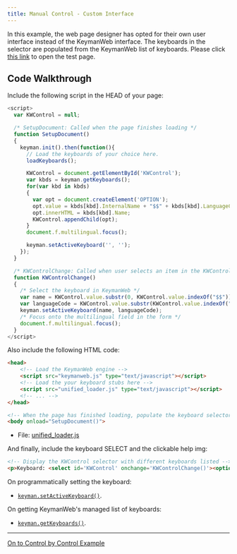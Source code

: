 ```yaml
---
title: Manual Control - Custom Interface
---
```


In this example, the web page designer has opted for their own user interface instead of the KeymanWeb interface. The keyboards in the selector are populated from the KeymanWeb list of keyboards. Please click [this link](__full-manual-control) to open the test page.

## Code Walkthrough

Include the following script in the HEAD of your page:

```js
<script>
  var KWControl = null;

  /* SetupDocument: Called when the page finishes loading */
  function SetupDocument()
  {
    keyman.init().then(function(){
      // Load the keyboards of your choice here.
      loadKeyboards();

      KWControl = document.getElementById('KWControl');
      var kbds = keyman.getKeyboards();
      for(var kbd in kbds)
      {
        var opt = document.createElement('OPTION');
        opt.value = kbds[kbd].InternalName + "$$" + kbds[kbd].LanguageCode;
        opt.innerHTML = kbds[kbd].Name;
        KWControl.appendChild(opt);
      }
      document.f.multilingual.focus();

      keyman.setActiveKeyboard('', '');
    });
  }

  /* KWControlChange: Called when user selects an item in the KWControl SELECT */
  function KWControlChange()
  {
    /* Select the keyboard in KeymanWeb */
    var name = KWControl.value.substr(0, KWControl.value.indexOf("$$"));
    var languageCode = KWControl.value.substr(KWControl.value.indexOf("$$"+2));
    keyman.setActiveKeyboard(name, languageCode);
    /* Focus onto the multilingual field in the form */
    document.f.multilingual.focus();
  }
</script>
```

Also include the following HTML code:

```html
<head>
    <!-- Load the KeymanWeb engine -->
    <script src="keymanweb.js" type="text/javascript"></script>
    <!-- Load the your keyboard stubs here -->
    <script src="unified_loader.js" type="text/javascript"></script>
    <!-- ... -->
</head>

<!-- When the page has finished loading, populate the keyboard selector, see above -->
<body onload="SetupDocument()">
```

- File: [unified_loader.js](js/unified_loader.js)

And finally, include the keyboard SELECT and the clickable help img:

```html
<!-- Display the KWControl selector with different keyboards listed -->
<p>Keyboard: <select id='KWControl' onchange='KWControlChange()'><option value=''>English</option></select>
```

On programmatically setting the keyboard:
- [`keyman.setActiveKeyboard()`](../../reference/core/setActiveKeyboard).

On getting KeymanWeb's managed list of keyboards:
- [`keyman.getKeyboards()`](../../reference/core/getKeyboards).

------------------------------------------------------------------------

[On to Control by Control Example](control-by-control)
